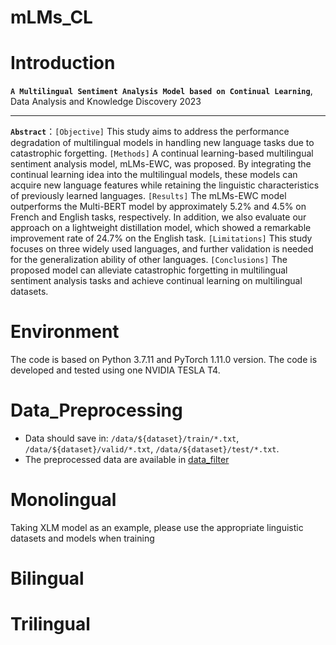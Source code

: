 # mLMs_CL
# Introduction
**`A Multilingual Sentiment Analysis Model based on Continual Learning`**, Data Analysis and Knowledge Discovery 2023  

****
<p align="center">
</p>

**`Abstract`**：`[Objective]` This study aims to address the performance degradation of multilingual 
models in handling new language tasks due to catastrophic forgetting. `[Methods]` A continual 
learning-based multilingual sentiment analysis model, mLMs-EWC, was proposed. By integrating 
the continual learning idea into the multilingual models, these models can acquire new language 
features while retaining the linguistic characteristics of previously learned languages. `[Results]`
The mLMs-EWC model outperforms the Multi-BERT model by approximately 5.2% and 4.5% on 
French and English tasks, respectively. In addition, we also evaluate our approach on a
lightweight distillation model, which showed a remarkable improvement rate of 24.7% on the 
English task. `[Limitations]` This study focuses on three widely used languages, and further 
validation is needed for the generalization ability of other languages. `[Conclusions]` The 
proposed model can alleviate catastrophic forgetting in multilingual sentiment analysis tasks and 
achieve continual learning on multilingual datasets.


# Environment
The code is based on Python 3.7.11 and PyTorch 1.11.0 version. The code is developed and tested using one NVIDIA TESLA T4.

# Data_Preprocessing
* Data should save in: `/data/${dataset}/train/*.txt`, `/data/${dataset}/valid/*.txt`, `/data/${dataset}/test/*.txt`.
* The preprocessed data are available in [data_filter](https://github.com/flutter85/mLMs_CL/tree/main/data_filter "悬停显示")

# Monolingual
Taking XLM model as an example, please use the appropriate linguistic datasets and models when training

# Bilingual

# Trilingual
  
